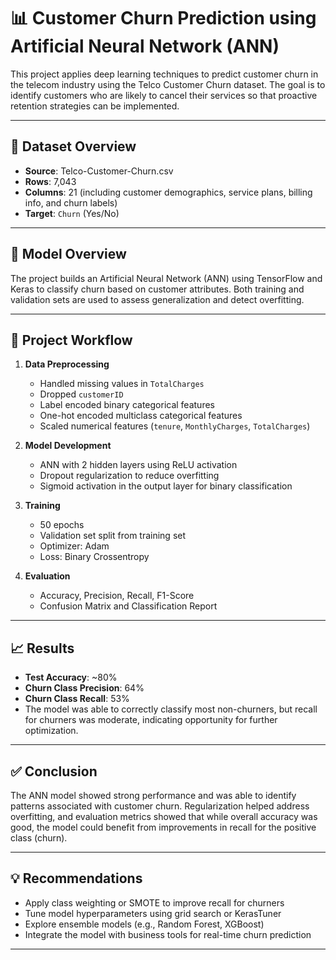 # 📊 Customer Churn Prediction using Artificial Neural Network (ANN)

This project applies deep learning techniques to predict customer churn in the telecom industry using the Telco Customer Churn dataset. The goal is to identify customers who are likely to cancel their services so that proactive retention strategies can be implemented.

---

## 📁 Dataset Overview

- **Source**: Telco-Customer-Churn.csv  
- **Rows**: 7,043  
- **Columns**: 21 (including customer demographics, service plans, billing info, and churn labels)  
- **Target**: `Churn` (Yes/No)

---

## 🧠 Model Overview

The project builds an Artificial Neural Network (ANN) using TensorFlow and Keras to classify churn based on customer attributes. Both training and validation sets are used to assess generalization and detect overfitting.

---

## 🔧 Project Workflow

1. **Data Preprocessing**
   - Handled missing values in `TotalCharges`
   - Dropped `customerID`
   - Label encoded binary categorical features
   - One-hot encoded multiclass categorical features
   - Scaled numerical features (`tenure`, `MonthlyCharges`, `TotalCharges`)

2. **Model Development**
   - ANN with 2 hidden layers using ReLU activation
   - Dropout regularization to reduce overfitting
   - Sigmoid activation in the output layer for binary classification

3. **Training**
   - 50 epochs
   - Validation set split from training set
   - Optimizer: Adam
   - Loss: Binary Crossentropy

4. **Evaluation**
   - Accuracy, Precision, Recall, F1-Score
   - Confusion Matrix and Classification Report

---

## 📈 Results

- **Test Accuracy**: ~80%
- **Churn Class Precision**: 64%
- **Churn Class Recall**: 53%
- The model was able to correctly classify most non-churners, but recall for churners was moderate, indicating opportunity for further optimization.

---

## ✅ Conclusion

The ANN model showed strong performance and was able to identify patterns associated with customer churn. Regularization helped address overfitting, and evaluation metrics showed that while overall accuracy was good, the model could benefit from improvements in recall for the positive class (churn).

---

## 💡 Recommendations

- Apply class weighting or SMOTE to improve recall for churners
- Tune model hyperparameters using grid search or KerasTuner
- Explore ensemble models (e.g., Random Forest, XGBoost)
- Integrate the model with business tools for real-time churn prediction

---
